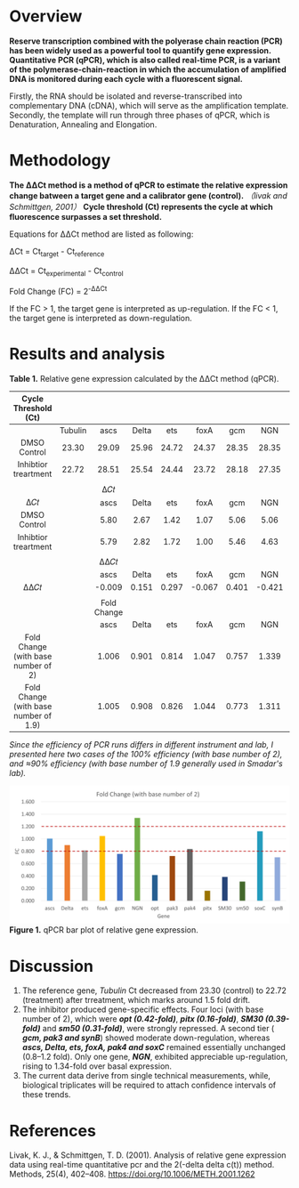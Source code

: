 # Overview
**Reserve transcription combined with the polyerase chain reaction (PCR) has been widely used as a powerful tool to quantify gene expression.**
**Quantitative PCR (qPCR), which is also called real-time PCR, is a variant of the polymerase-chain-reaction in which the accumulation of amplified DNA is monitored during each cycle with a fluorescent signal.**

Firstly, the RNA should be isolated and reverse-transcribed into complementary DNA (cDNA), which will serve as the amplification template. Secondly, the template will run through three phases of qPCR, which is Denaturation, Annealing and Elongation.

# Methodology

**The ΔΔCt method is a method of qPCR to estimate the relative expression change batween a target gene and a calibrator gene (control).** *（livak and Schmittgen, 2001）* 
**Cycle threshold (Ct) represents the cycle at which fluorescence surpasses a set threshold.**

Equations for ΔΔCt method are listed as following:

ΔCt  = Ct<sub>target</sub> - Ct<sub>reference</sub>

ΔΔCt = Ct<sub>experimental</sub> - Ct<sub>control</sub>

Fold Change (FC) = 2<sup>-ΔΔCt</sup>

If the FC > 1, the target gene is interpreted as up-regulation. 
If the FC < 1, the target gene is interpreted as down-regulation.

# Results and analysis

**Table 1.** Relative gene expression calculated by the ΔΔCt method (qPCR).

|           Cycle Threshold (Ct)          |         |             |        |        |         |        |         |        |        |        |        |        |        |         |        |
|:---------------------------------------:|:-------:|:-----------:|:------:|:------:|:-------:|:------:|:-------:|:------:|:------:|:------:|:------:|:------:|:------:|:-------:|:------:|
|                                         | Tubulin |     ascs    |  Delta |   ets  |   foxA  |   gcm  |   NGN   |   opt  |  pak3  |  pak4  |  pitx  |  SM30  |  sm50  |   soxC  |  synB  |
|               DMSO Control              |  23.30  |    29.09    |  25.96 |  24.72 |  24.37  |  28.35 |  28.35  |  31.02 |  25.41 |  25.57 |  29.68 |  20.97 |  23.70 |  25.07  |  24.13 |
|          Inhibtior treartment           |  22.72  |    28.51    |  25.54 |  24.44 |  23.72  |  28.18 |  27.35  |  31.71 |  25.29 |  25.25 |  31.72 |  21.77 |  24.81 |  24.33  |  24.06 |
|                                         |         |             |        |        |         |        |         |        |        |        |        |        |        |         |        |
|                                         |         |     Δ𝐶𝑡     |        |        |         |        |         |        |        |        |        |        |        |         |        |
|                   Δ𝐶𝑡                   |         |     ascs    |  Delta |   ets  |   foxA  |   gcm  |   NGN   |   opt  |  pak3  |  pak4  |  pitx  |  SM30  |  sm50  |   soxC  |  synB  |
|               DMSO Control              |         |     5.80    |  2.67  |  1.42  |   1.07  |  5.06  |   5.06  |  7.72  |  2.11  |  2.28  |  6.38  |  -2.33 |  0.40  |   1.78  |  0.83  |
|          Inhibtior treartment           |         |     5.79    |  2.82  |  1.72  |   1.00  |  5.46  |   4.63  |  8.99  |  2.58  |  2.53  |  9.01  |  -0.95 |  2.09  |   1.61  |  1.34  |
|                                         |         |             |        |        |         |        |         |        |        |        |        |        |        |         |        |
|                                         |         |     ΔΔ𝐶𝑡    |        |        |         |        |         |        |        |        |        |        |        |         |        |
|                                         |         |     ascs    |  Delta |   ets  |   foxA  |   gcm  |   NGN   |   opt  |  pak3  |  pak4  |  pitx  |  SM30  |  sm50  |   soxC  |  synB  |
|                   ΔΔ𝐶𝑡                  |         |   -0.009    | 0.151  | 0.297  | -0.067  | 0.401  | -0.421  | 1.265  | 0.466  | 0.258  | 2.623  | 1.374  | 1.687  | -0.167  | 0.510  |
|                                         |         |             |        |        |         |        |         |        |        |        |        |        |        |         |        |
|                                         |         | Fold Change |        |        |         |        |         |        |        |        |        |        |        |         |        |
|                                         |         |     ascs    |  Delta |   ets  |   foxA  |   gcm  |   NGN   |   opt  |  pak3  |  pak4  |  pitx  |  SM30  |  sm50  |   soxC  |  synB  |
| Fold Change   (with base number of 2)   |         |    1.006    | 0.901  | 0.814  |  1.047  | 0.757  |  1.339  | 0.416  | 0.724  | 0.836  | 0.162  | 0.386  | 0.310  |  1.123  | 0.702  |
| Fold Change   (with base number of 1.9) |         |    1.005    | 0.908  | 0.826  |  1.044  | 0.773  |  1.311  | 0.444  | 0.742  | 0.847  | 0.186  | 0.414  | 0.339  |  1.113  | 0.721  |

*Since the efficiency of PCR runs differs in different instrument and lab, I presented here two cases of the 100% efficiency (with base number of 2), and ≈90% efficiency (with base number of 1.9 generally used in Smadar's lab).*



![qPCR bar plot](Picture1.png)
**Figure 1.** qPCR bar plot of relative gene expression.

# Discussion
1) The reference gene, *Tubulin* Ct decreased from 23.30 (control) to 22.72 (treatment) after trreatment, which marks around 1.5 fold drift.
2) The inhibitor produced gene-specific effects. Four loci (with base number of 2), which were ***opt (0.42-fold)***, ***pitx (0.16-fold)***,  ***SM30 (0.39-fold)*** and ***sm50 (0.31-fold)***, were strongly repressed. A second tier ( ***gcm, pak3 and synB***) showed moderate down-regulation, whereas ***ascs, Delta, ets, foxA, pak4 and soxC*** remained essentially unchanged (0.8–1.2 fold). Only one gene, ***NGN***, exhibited appreciable up-regulation, rising to 1.34-fold over basal expression.
3) The current data derive from single technical measurements, while, biological triplicates will be required to attach confidence intervals of these trends.


# References
Livak, K. J., & Schmittgen, T. D. (2001). Analysis of relative gene expression data using real-time quantitative pcr and the 2(-delta delta c(t)) method. Methods, 25(4), 402–408. https://doi.org/10.1006/METH.2001.1262
